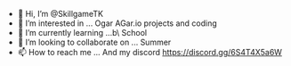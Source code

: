 - 👋 Hi, I’m @SkillgameTK
- 👀 I’m interested in ... Ogar AGar.io projects and coding 
- 🌱 I’m currently learning ...b\ School 
- 💞️ I’m looking to collaborate on ... Summer 
- 📫 How to reach me ... And my discord  https://discord.gg/6S4T4X5a6W

<!---
SkillgameTK/SkillgameTK is a ✨ special ✨ repository because its `README.md` (this file) appears on your GitHub profile.
You can click the Preview link to take a look at your changes.

--->
